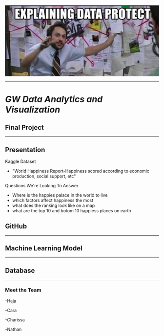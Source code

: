 

![img](https://github.com/hajaf/final-Project/blob/main/images/Screenshot%202022-09-05%20093459.png)

------

# ***GW Data Analytics and Visualization***
##  Final Project 
-----

## Presentation

Kaggle Dataset 
  - "World Happiness Report-Happiness scored according to economic production, social support, etc"
  

Questions We're Looking To Answer
 - Where is the happies palace in the world to live 
 - which factors affect happiness the most 
 - what does the ranking look like on a map
 - what are the top 10 and botom 10 happiess places on earth

## GitHub
-------


## Machine Learning Model
-------


## Database
-------



### Meet the Team

  -Haja

    
  -Cara


  -Charissa

    
  -Nathan 
